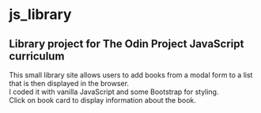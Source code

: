 # js_library
Library project for The Odin Project JavaScript curriculum
---
This small library site allows users to add books from a modal form to a list that is then displayed in the browser.  
I coded it with vanilla JavaScript and some Bootstrap for styling.  
Click on book card to display information about the book.

